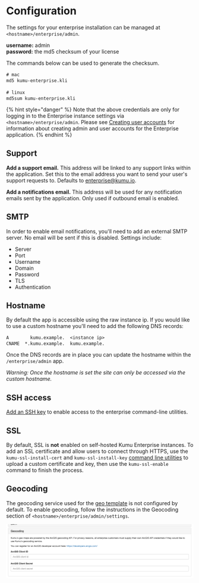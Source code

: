 # Configuration

The settings for your enterprise installation can be managed at
`<hostname>/enterprise/admin`.

<p>
  <strong>username:</strong> admin<br>
  <strong>password:</strong> the md5 checksum of your license
</p>

The commands below can be used to generate the checksum.

```
# mac
md5 kumu-enterprise.kli

# linux
md5sum kumu-enterprise.kli
```

{% hint style="danger" %}
Note that the above credentials are only for logging in to the Enterprise instance settings via `<hostname>/enterprise/admin`. Please see [Creating user accounts](creating-user-accounts.md) for information about creating admin and user accounts for the Enterprise application.
{% endhint %}

## Support

**Add a support email.** This address will be linked to any support links within the application. Set this to the email address you want to send your user's support requests to. Defaults to enterprise@kumu.io.

**Add a notifications email.** This address will be used for any notification emails sent by the application. Only used if outbound email is enabled.


## SMTP

In order to enable email notifications, you'll need to add an external SMTP server. No email will be sent if this is disabled. Settings include:

* Server
* Port
* Username
* Domain
* Password
* TLS
* Authentication


## Hostname

By default the app is accessible using the raw instance ip. If you would like to use a custom hostname you'll need to add the following DNS records:

```
A        kumu.example.  <instance ip>
CNAME  *.kumu.example.  kumu.example.
```

Once the DNS records are in place you can update the hostname within the `/enterprise/admin` app.

_Warning: Once the hostname is set the site can only be accessed via the custom hostname._

## SSH access

[Add an SSH key][ssh] to enable access to the enterprise command-line utilities.

## SSL

By default, SSL is **not** enabled on self-hosted Kumu Enterprise instances. To add an SSL certificate and allow users to connect through HTTPS, use the `kumu-ssl-install-cert` and `kumu-ssl-install-key` [command line utilities](/enterprise/command-line-utilities.md) to upload a custom certificate and key, then use the `kumu-ssl-enable` command to finish the process.


## Geocoding

The geocoding service used for the [geo template](/guides/templates/geo.md) is not configured by default. To enable geocoding, follow the instructions in the Geocoding section of `<hostname>/enterprise/admin/settings`.

![enterprise configure geocoding](/images/enterprise-configuration-geocoding.png)

[ssh]: ssh-access.md

